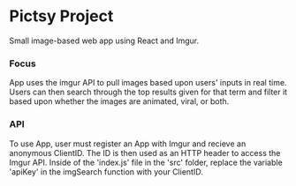 # Pictsy Project

Small image-based web app using React and Imgur.

### Focus

App uses the imgur API to pull images based upon users' inputs in real time.  Users can then search through the top results given for that term and filter it based upon whether the images are animated, viral, or both.

### API

To use App, user must register an App with Imgur and recieve an anonymous ClientID.  The ID is then used as an HTTP header to access the Imgur API.  Inside of the 'index.js' file in the 'src' folder, replace the variable 'apiKey' in the imgSearch function with your ClientID.